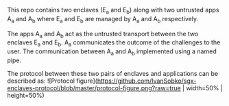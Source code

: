 This repo contains two enclaves (E<sub>a</sub> and E<sub>b</sub>) along with two untrusted apps A<sub>a</sub> and A<sub>b</sub>
where E<sub>a</sub> and E<sub>b</sub> are managed by A<sub>a</sub> and A<sub>b</sub> respectively.

The apps A<sub>a</sub> and A<sub>b</sub> act as the untrusted transport between the
two enclaves E<sub>a</sub> and E<sub>b</sub>. A<sub>a</sub> communicates the outcome of the challenges to the user.
The communication between A<sub>a</sub> and A<sub>b</sub> implemented using a named pipe.

The protocol between these two pairs of enclaves and applications can be described as:
![Protocol figure](https://github.com/IvanSobko/sgx-enclaves-protocol/blob/master/protocol-figure.png?raw=true | width=50% | height=50%)
